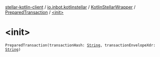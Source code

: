 [stellar-kotlin-client](../../../index.md) / [io.inbot.kotlinstellar](../../index.md) / [KotlinStellarWrapper](../index.md) / [PreparedTransaction](index.md) / [&lt;init&gt;](./-init-.md)

# &lt;init&gt;

`PreparedTransaction(transactionHash: `[`String`](https://kotlinlang.org/api/latest/jvm/stdlib/kotlin/-string/index.html)`, transactionEnvelopeXdr: `[`String`](https://kotlinlang.org/api/latest/jvm/stdlib/kotlin/-string/index.html)`)`
